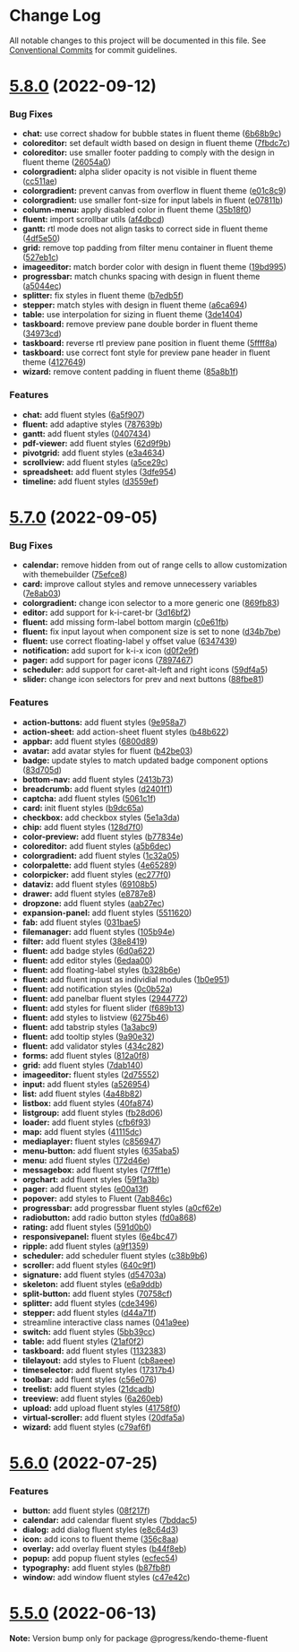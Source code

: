 # Change Log

All notable changes to this project will be documented in this file.
See [Conventional Commits](https://conventionalcommits.org) for commit guidelines.

# [5.8.0](https://github.com/telerik/kendo-themes/compare/v5.7.0...v5.8.0) (2022-09-12)


### Bug Fixes

* **chat:** use correct shadow for bubble states in fluent theme ([6b68b9c](https://github.com/telerik/kendo-themes/commit/6b68b9c195f9509e5aad3258b60073a4b153e41d))
* **coloreditor:** set default width based on design in fluent theme ([7fbdc7c](https://github.com/telerik/kendo-themes/commit/7fbdc7c9011ff1f14cd6c2d1e0d9de3eea696da7))
* **coloreditor:** use smaller footer padding to comply with the design in fluent theme ([26054a0](https://github.com/telerik/kendo-themes/commit/26054a00a623843452d5d9ee975a50f3ce04f4f0))
* **colorgradient:** alpha slider opacity is not visible in fluent theme ([cc511ae](https://github.com/telerik/kendo-themes/commit/cc511aeb4c0e50722868bf90b00daade10539d6f))
* **colorgradient:** prevent canvas from overflow in fluent theme ([e01c8c9](https://github.com/telerik/kendo-themes/commit/e01c8c9c66f1bd001ec65a048786873d78a4295a))
* **colorgradient:** use smaller font-size for input labels in fluent ([e07811b](https://github.com/telerik/kendo-themes/commit/e07811b7ab749d205dbc85874eb0b6b2fab074db))
* **column-menu:** apply disabled color in fluent theme ([35b18f0](https://github.com/telerik/kendo-themes/commit/35b18f0c350ebee02cb762622179bd0247202aca))
* **fluent:** import scrollbar utils ([af4dbcd](https://github.com/telerik/kendo-themes/commit/af4dbcdc4a5560c77df275565919d71bd1403da0))
* **gantt:** rtl mode does not align tasks to correct side in fluent theme ([4df5e50](https://github.com/telerik/kendo-themes/commit/4df5e507ac8531252ca1a429976489193d9b7ef1))
* **grid:** remove top padding from filter menu container in fluent theme ([527eb1c](https://github.com/telerik/kendo-themes/commit/527eb1c147667fe4dc14d6adad2ce4c15460c3d8))
* **imageeditor:** match border color with design in fluent theme ([19bd995](https://github.com/telerik/kendo-themes/commit/19bd99597f93b06b277688912869894f6ac573e6))
* **progressbar:** match chunks spacing with design in fluent theme ([a5044ec](https://github.com/telerik/kendo-themes/commit/a5044ecf226c57c3726989ce3e30ceb8cd7f7c65))
* **splitter:** fix styles in fluent theme ([b7edb5f](https://github.com/telerik/kendo-themes/commit/b7edb5fd4fc08720eea81ce530e3419e7dabe583))
* **stepper:** match styles with design in fluent theme ([a6ca694](https://github.com/telerik/kendo-themes/commit/a6ca694ec2e79d4d7cd61dad3571ec0ce091ac0c))
* **table:** use interpolation for sizing in fluent theme ([3de1404](https://github.com/telerik/kendo-themes/commit/3de140451f9b37a6a554d29a26cd373c9d132756))
* **taskboard:** remove preview pane double border in fluent theme ([34973cd](https://github.com/telerik/kendo-themes/commit/34973cd563fba9d1be022b1bd7f8cf25312ace61))
* **taskboard:** reverse rtl preview pane position in fluent theme ([5ffff8a](https://github.com/telerik/kendo-themes/commit/5ffff8ae5e0fa7584d2154459390f84a3cdfcfe8))
* **taskboard:** use correct font style for preview pane header in fluent theme ([4127649](https://github.com/telerik/kendo-themes/commit/41276495b8fde094187a7980d9b4a5dac007f316))
* **wizard:** remove content padding in fluent theme ([85a8b1f](https://github.com/telerik/kendo-themes/commit/85a8b1f91de34d1fbc92c1df08014629fc5c8d86))


### Features

* **chat:** add fluent styles ([6a5f907](https://github.com/telerik/kendo-themes/commit/6a5f907bc5d5752b43fbeb7cf16fc262480c49e3))
* **fluent:** add adaptive styles ([787639b](https://github.com/telerik/kendo-themes/commit/787639bddded9a9833ab78ac39e4ca43afc23e3a))
* **gantt:** add fluent styles ([0407434](https://github.com/telerik/kendo-themes/commit/0407434e15dcc6681841159ac7eb5140131e7370))
* **pdf-viewer:** add fluent styles ([62d9f9b](https://github.com/telerik/kendo-themes/commit/62d9f9b2409be83ad878619ca0ac2f113724a834))
* **pivotgrid:** add fluent styles ([e3a4634](https://github.com/telerik/kendo-themes/commit/e3a4634d9e3bd9d315945fafb4e1874473fcafe4))
* **scrollview:** add fluent styles ([a5ce29c](https://github.com/telerik/kendo-themes/commit/a5ce29c00a09258df000ec491f467644b9131fd7))
* **spreadsheet:** add fluent styles ([3dfe954](https://github.com/telerik/kendo-themes/commit/3dfe9543f4b7cb02e00171191dedd132f70a9b29))
* **timeline:** add fluent styles ([d3559ef](https://github.com/telerik/kendo-themes/commit/d3559ef397d50d483e49e5fedfe45fab16d86bb3))





# [5.7.0](https://github.com/telerik/kendo-themes/compare/v5.6.0...v5.7.0) (2022-09-05)


### Bug Fixes

* **calendar:** remove hidden from out of range cells to allow customization with themebuilder ([75efce8](https://github.com/telerik/kendo-themes/commit/75efce8698686574028c5341dbb0cdb5eee8f0a0))
* **card:** improve callout styles and remove unnecessery variables ([7e8ab03](https://github.com/telerik/kendo-themes/commit/7e8ab03a1b23ce185ed2eb158af27264c7c87c3d))
* **colorgradient:** change icon selector to a more generic one ([869fb83](https://github.com/telerik/kendo-themes/commit/869fb83625d03342824a5feaae4a7478da408e88))
* **editor:** add support for k-i-caret-br ([3d16bf2](https://github.com/telerik/kendo-themes/commit/3d16bf21f51fca0e26c46e4e5a315f51fba06b50))
* **fluent:** add missing form-label bottom margin ([c0e61fb](https://github.com/telerik/kendo-themes/commit/c0e61fb224e7b820a45cd0d6c4eac7923221aa01))
* **fluent:** fix input layout when component size is set to none ([d34b7be](https://github.com/telerik/kendo-themes/commit/d34b7be71fdde9f81632659ef0404e88d2cf7cfc))
* **fluent:** use correct floating-label y offset value ([6347439](https://github.com/telerik/kendo-themes/commit/6347439f18bcf5064ad7b2898f4da1e23b9cfaa4))
* **notification:** add suport for k-i-x icon ([d0f2e9f](https://github.com/telerik/kendo-themes/commit/d0f2e9fbb96d0eccd4a2db2fae57edec6eb5716d))
* **pager:** add support for pager icons ([7897467](https://github.com/telerik/kendo-themes/commit/789746723c78dab79c6ab12c7c3f1347f4add9b2))
* **scheduler:** add support for caret-alt-left and right icons ([59df4a5](https://github.com/telerik/kendo-themes/commit/59df4a5eb3db00cd5ac8db64f9baa417ca118b28))
* **slider:** change icon selectors for prev and next buttons ([88fbe81](https://github.com/telerik/kendo-themes/commit/88fbe8189650a15597399af791d56b89dca0e042))


### Features

* **action-buttons:** add fluent styles ([9e958a7](https://github.com/telerik/kendo-themes/commit/9e958a7bc29805f09e611d265b971f734c11d370))
* **action-sheet:** add action-sheet fluent styles ([b48b622](https://github.com/telerik/kendo-themes/commit/b48b622fcd6f9c3b505f1f011fe6d04e59d47f70))
* **appbar:** add fluent styles ([6800d89](https://github.com/telerik/kendo-themes/commit/6800d89f0439180fc43fdcab7e44722a8f15d61a))
* **avatar:** add avatar styles for fluent ([b42be03](https://github.com/telerik/kendo-themes/commit/b42be036b92065bf7e3ff7633912c501d7e5acf3))
* **badge:** update styles to match updated badge component options ([83d705d](https://github.com/telerik/kendo-themes/commit/83d705df1680096b80f16fe1e0ad18b6507e34d2))
* **bottom-nav:** add fluent styles ([2413b73](https://github.com/telerik/kendo-themes/commit/2413b73d1a4d54ff040aadd0201d20d2c22639e0))
* **breadcrumb:** add fluent styles ([d2401f1](https://github.com/telerik/kendo-themes/commit/d2401f13ea30213509989966760d4f993ea5bc69))
* **captcha:** add fluent styles ([5061c1f](https://github.com/telerik/kendo-themes/commit/5061c1f55f3bf3df00e18ff015763763791fb32b))
* **card:** init fluent styles ([b9dc65a](https://github.com/telerik/kendo-themes/commit/b9dc65afa6e7248d28ed2fa31e60342c7f69430d))
* **checkbox:** add checkbox styles ([5e1a3da](https://github.com/telerik/kendo-themes/commit/5e1a3daa15e0472d9d0375f1daec4953e289630b))
* **chip:** add fluent styles ([128d7f0](https://github.com/telerik/kendo-themes/commit/128d7f039bcf85b06842d32020d77de2c2c24f00))
* **color-preview:** add fluent styles ([b77834e](https://github.com/telerik/kendo-themes/commit/b77834ef2cb61a29c1e477e6beb47a3cec6319a9))
* **coloreditor:** add fluent styles ([a5b6dec](https://github.com/telerik/kendo-themes/commit/a5b6decc7b27680eba922a57b36065e44006ff91))
* **colorgradient:** add fluent styles ([1c32a05](https://github.com/telerik/kendo-themes/commit/1c32a05c2f7ce4e6bfd54689ff61482db8e87e10))
* **colorpalette:** add fluent styles ([4e65289](https://github.com/telerik/kendo-themes/commit/4e652895965ee1d43bcd915b4c737602ec502cb8))
* **colorpicker:** add fluent styles ([ec277f0](https://github.com/telerik/kendo-themes/commit/ec277f0da8cc15860c7ed2f6f6fb70a0287cf100))
* **dataviz:** add fluent styles ([69108b5](https://github.com/telerik/kendo-themes/commit/69108b5055c505628a725ad18c2b89eb1690072b))
* **drawer:** add fluent styles ([e8787e8](https://github.com/telerik/kendo-themes/commit/e8787e856a9daf7291d70afc5c62455c1b3985b3))
* **dropzone:** add fluent styles ([aab27ec](https://github.com/telerik/kendo-themes/commit/aab27ecf94669e78d9243546ef4bf932d3728c70))
* **expansion-panel:** add fluent styles ([5511620](https://github.com/telerik/kendo-themes/commit/551162088f1240eaaf8733cc12da46a219bfc0a7))
* **fab:** add fluent styles ([031bae5](https://github.com/telerik/kendo-themes/commit/031bae5692e4612f55ba2ea94b1e60437031c7fd))
* **filemanager:** add fluent styles ([105b94e](https://github.com/telerik/kendo-themes/commit/105b94ea8fe57c1a2904f8e25365364379eef945))
* **filter:** add fluent styles ([38e8419](https://github.com/telerik/kendo-themes/commit/38e8419d87a560df04e3cbd7d431acc2071b7a40))
* **fluent:** add badge styles ([6d0a622](https://github.com/telerik/kendo-themes/commit/6d0a6228306fc61c6f89f4a8a3aa96900d8caf93))
* **fluent:** add editor styles ([6edaa00](https://github.com/telerik/kendo-themes/commit/6edaa00deca9b5348ab6cf5ba550327476751fb7))
* **fluent:** add floating-label styles ([b328b6e](https://github.com/telerik/kendo-themes/commit/b328b6ed99fcb820bcc8bdcc0a1bf09bfbb3e175))
* **fluent:** add fluent inpust as individial modules ([1b0e951](https://github.com/telerik/kendo-themes/commit/1b0e951ce86064cab63f381e0759bc557bbb4000))
* **fluent:** add notification styles ([0c0b52a](https://github.com/telerik/kendo-themes/commit/0c0b52a4320fed8d11143e5590598234f114385e))
* **fluent:** add panelbar fluent styles ([2944772](https://github.com/telerik/kendo-themes/commit/2944772b42f0dfc639ffe4e2d08a348b9babf317))
* **fluent:** add styles for fluent slider ([f689b13](https://github.com/telerik/kendo-themes/commit/f689b13adb4d3f3b091ee763c039479d3c0a15c1))
* **fluent:** add styles to listview ([6275b46](https://github.com/telerik/kendo-themes/commit/6275b460838b32e882c1f09edfde450b135b0bc0))
* **fluent:** add tabstrip styles ([1a3abc9](https://github.com/telerik/kendo-themes/commit/1a3abc9cb7150ad719db4b7776a491f7d86dc91a))
* **fluent:** add tooltip styles ([9a90e32](https://github.com/telerik/kendo-themes/commit/9a90e32945994b0cafcef9e84301f9937a33c4aa))
* **fluent:** add validator styles ([434c282](https://github.com/telerik/kendo-themes/commit/434c28220f769ae7d8e5c8550b9c6e5b357ff5e6))
* **forms:** add fluent styles ([812a0f8](https://github.com/telerik/kendo-themes/commit/812a0f80fb3d45650ad1c11bd2d4648feef5a0dc))
* **grid:** add fluent styles ([7dab140](https://github.com/telerik/kendo-themes/commit/7dab1403193e6811b25ad684ecdba85f8c401f38))
* **imageeditor:** fluent styles ([2d75552](https://github.com/telerik/kendo-themes/commit/2d75552b199c02bc8d54898abf41d1af6581ae98))
* **input:** add fluent styles ([a526954](https://github.com/telerik/kendo-themes/commit/a526954ea035136e7d8cc1401eca3fb53098d19f))
* **list:** add fluent styles ([4a48b82](https://github.com/telerik/kendo-themes/commit/4a48b8283e537a6b820a52b0d64910356d59bf19))
* **listbox:** add fluent styles ([40fa874](https://github.com/telerik/kendo-themes/commit/40fa874596a94099b97ed104b605073e1d5e8995))
* **listgroup:** add fluent styles ([fb28d06](https://github.com/telerik/kendo-themes/commit/fb28d067074cc3392a746df7280e91359ee01cc7))
* **loader:** add fluent styles ([cfb6f93](https://github.com/telerik/kendo-themes/commit/cfb6f936e94a8970bf215bf3ad1ae89bcad0d186))
* **map:** add fluent styles ([41115dc](https://github.com/telerik/kendo-themes/commit/41115dcdc742e54373db3e3f5e76a33650c15699))
* **mediaplayer:** fluent styles ([c856947](https://github.com/telerik/kendo-themes/commit/c856947bf0492e3bc6e1d0568db2c8a09281c33b))
* **menu-button:** add fluent styles ([635aba5](https://github.com/telerik/kendo-themes/commit/635aba597c1c162b1d3f8e073b894f6b6dcfb3e6))
* **menu:** add fluent styles ([172d46e](https://github.com/telerik/kendo-themes/commit/172d46e59d3a24bf2aaccf3e666578e3a37a0cfd))
* **messagebox:** add fluent styles ([7f7ff1e](https://github.com/telerik/kendo-themes/commit/7f7ff1ea66f21efd947d705f5283cf44dfeb0aa0))
* **orgchart:** add fluent styles ([59f1a3b](https://github.com/telerik/kendo-themes/commit/59f1a3b4bbf7cb03e611392e2117aa3ba81bbbb4))
* **pager:** add fluent styles ([e00a13f](https://github.com/telerik/kendo-themes/commit/e00a13fa5066be41099676b86b51f7f67762b07d))
* **popover:** add styles to Fluent ([7ab846c](https://github.com/telerik/kendo-themes/commit/7ab846c3495d786bbefdb86d07bcc58471a42914))
* **progressbar:** add progressbar fluent styles ([a0cf62e](https://github.com/telerik/kendo-themes/commit/a0cf62eb3545f54c719f61872a718c2064c627f6))
* **radiobutton:** add radio button styles ([fd0a868](https://github.com/telerik/kendo-themes/commit/fd0a868dfd8273275deb8bf556484067fa640980))
* **rating:** add fluent styles ([591d0b0](https://github.com/telerik/kendo-themes/commit/591d0b06b00f01987a83562e81085f18415d2203))
* **responsivepanel:** fluent styles ([6e4bc47](https://github.com/telerik/kendo-themes/commit/6e4bc47d3ea047e5fdc17afc30713ab88992617a))
* **ripple:** add fluent styles ([a9f1359](https://github.com/telerik/kendo-themes/commit/a9f1359acac22dcf5229f25802b5c56ef70e058b))
* **scheduler:** add scheduler fluent styles ([c38b9b6](https://github.com/telerik/kendo-themes/commit/c38b9b67579756f154b66ac0ec60e8106b4a5dcc))
* **scroller:** add fluent styles ([640c9f1](https://github.com/telerik/kendo-themes/commit/640c9f13fb72dc4087a06335374edf3bcad13e13))
* **signature:** add fluent styles ([d54703a](https://github.com/telerik/kendo-themes/commit/d54703a430035da32799737f44c8fd4b0729bcf9))
* **skeleton:** add fluent styles ([e6a9ddb](https://github.com/telerik/kendo-themes/commit/e6a9ddb91c5a747daba976eb5201c9ee2566a29b))
* **split-button:** add fluent styles ([70758cf](https://github.com/telerik/kendo-themes/commit/70758cf274dc7c11276237470c37d1cc01ff6646))
* **splitter:** add fluent styles ([cde3496](https://github.com/telerik/kendo-themes/commit/cde3496f17d182d74099423447547a8b568c31fd))
* **stepper:** add fluent styles ([d44a71f](https://github.com/telerik/kendo-themes/commit/d44a71fd1ec430ae1a138bc1c6f07ba76b60b743))
* streamline interactive class names ([041a9ee](https://github.com/telerik/kendo-themes/commit/041a9ee698a5c1c62f8d6cd2ed01b95e6d7c3b76))
* **switch:** add fluent styles ([5bb39cc](https://github.com/telerik/kendo-themes/commit/5bb39ccd7ea9973874a7d37ed240cc5447b87294))
* **table:** add fluent styles ([21af0f2](https://github.com/telerik/kendo-themes/commit/21af0f2e4f45efeb3b7fe4b4641c070677379e52))
* **taskboard:** add fluent styles ([1132383](https://github.com/telerik/kendo-themes/commit/1132383577c57f9dc1f827d05a1ba0231c7efa6d))
* **tilelayout:** add styles to Fluent ([cb8aeee](https://github.com/telerik/kendo-themes/commit/cb8aeeefb7ae0190596a92a8b5989a453d5c0fb1))
* **timeselector:** add fluent styles ([17317b4](https://github.com/telerik/kendo-themes/commit/17317b4e36e8b53a772325a1f024d428814d7a37))
* **toolbar:** add fluent styles ([c56e076](https://github.com/telerik/kendo-themes/commit/c56e0762f3e1741536f9034e0ea4efd82e19256a))
* **treelist:** add fluent styles ([21dcadb](https://github.com/telerik/kendo-themes/commit/21dcadb339ef9c7a7d6db42da869b2cb0c648e5f))
* **treeview:** add fluent styles ([6a260eb](https://github.com/telerik/kendo-themes/commit/6a260eb38a6ec34908d62fa22c11f1a5e58a2eb4))
* **upload:** add upload fluent styles ([41758f0](https://github.com/telerik/kendo-themes/commit/41758f0db1b9b80f2023935dc1f1e1eba41fdb28))
* **virtual-scroller:** add fluent styles ([20dfa5a](https://github.com/telerik/kendo-themes/commit/20dfa5ad75706476b08c22364ca2709c24367c95))
* **wizard:** add fluent styles ([c79af6f](https://github.com/telerik/kendo-themes/commit/c79af6f117b906d2e5cf8b1b1d423437d80d95a2))





# [5.6.0](https://github.com/telerik/kendo-themes/compare/v5.5.0...v5.6.0) (2022-07-25)


### Features

* **button:** add fluent styles ([08f217f](https://github.com/telerik/kendo-themes/commit/08f217f6881b6ff3f754895ced3c78b29181e737))
* **calendar:** add calendar fluent styles ([7bddac5](https://github.com/telerik/kendo-themes/commit/7bddac5f1d715bb591959946d2637037c9454bb1))
* **dialog:** add dialog fluent styles ([e8c64d3](https://github.com/telerik/kendo-themes/commit/e8c64d32610801a07fdae21d3567f11485beade6))
* **icon:** add icons to fluent theme ([356c8aa](https://github.com/telerik/kendo-themes/commit/356c8aa80db46ab567885c2ab2ec6fc7fe2d4bba))
* **overlay:** add overlay fluent styles ([b44f8eb](https://github.com/telerik/kendo-themes/commit/b44f8ebc1dd1237a45602ff6abdfd21a4fc86133))
* **popup:** add popup fluent styles ([ecfec54](https://github.com/telerik/kendo-themes/commit/ecfec54c1af205d2beefeb8834bb6ffdc4393a43))
* **typography:** add fluent styles ([b87fb8f](https://github.com/telerik/kendo-themes/commit/b87fb8f6a531f4df2e6152f399976653eb230ad7))
* **window:** add window fluent styles ([c47e42c](https://github.com/telerik/kendo-themes/commit/c47e42cd8bbe47f762261aca2f1ff67a9af96dc6))





# [5.5.0](https://github.com/telerik/kendo-themes/compare/v5.4.1...v5.5.0) (2022-06-13)

**Note:** Version bump only for package @progress/kendo-theme-fluent
